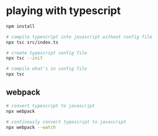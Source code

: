 # playing with typescript

```sh
npm install
```

```sh
# compile typescript into javascript without config file
npx tsc src/index.ts

# create typescript config file
npx tsc --init

# compile what's in config file
npx tsc
```

## webpack

```sh
# convert typescript to javascript
npx webpack

# continously convert typescript to javascript
npx webpack --watch
```